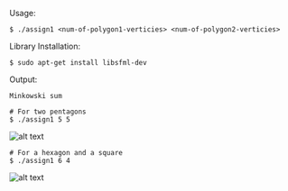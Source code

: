 
Usage:
	
	$ ./assign1 <num-of-polygon1-verticies> <num-of-polygon2-verticies>

Library Installation:

	$ sudo apt-get install libsfml-dev

Output: 

	Minkowski sum

	# For two pentagons
	$ ./assign1 5 5 

![alt text](https://github.com/bilalnurhusien/MinkowskiSum/blob/master/images/MinkowskiSumPentagon.png)

	# For a hexagon and a square
	$ ./assign1 6 4 

![alt text](https://github.com/bilalnurhusien/MinkowskiSum/blob/master/images/MinkowskiSumSquareHexagon.png)



